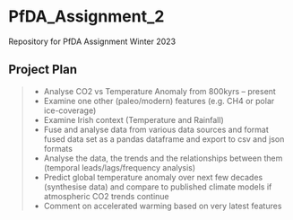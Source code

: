 # PfDA_Assignment_2
Repository for PfDA Assignment Winter 2023


## Project Plan 

> - Analyse CO2 vs Temperature Anomaly from 800kyrs – present
> - Examine one other (paleo/modern) features (e.g. CH4 or polar ice-coverage)
> - Examine Irish context (Temperature and Rainfall)
> - Fuse and analyse data from various data sources and format fused data set as a pandas 
dataframe and export to csv and json formats
> - Analyse the data, the trends and the relationships between 
them (temporal leads/lags/frequency analysis)
> - Predict global temperature anomaly over next few decades (synthesise data) and compare to 
published climate models if atmospheric CO2 trends continue
> - Comment on accelerated warming based on very latest features


